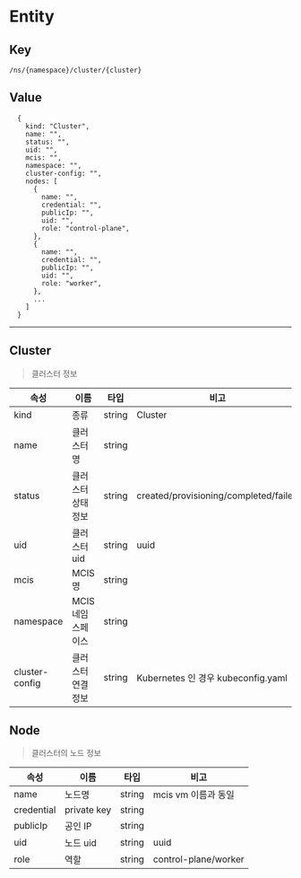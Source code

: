 # Entity

## Key
```
/ns/{namespace}/cluster/{cluster}
```

## Value
```
  {
    kind: "Cluster",
    name: "",
    status: "",
    uid: "",
    mcis: "",
    namespace: "",
    cluster-config: "",
    nodes: [
      {
        name: "",
        credential: "",
        publicIp: "",
        uid: "",
        role: "control-plane",
      },
      {
        name: "",
        credential: "",
        publicIp: "",
        uid: "",
        role: "worker",
      },
      ...
    ]
  }
```

---
## Cluster
> 클러스터 정보

|속성           |이름               |타입   |비고                                  |
|---            |---                |---    |---                                   |
|kind           |종류               |string |Cluster                               |
|name           |클러스터 명        |string |                                      |
|status         |클러스터 상태정보  |string |created/provisioning/completed/failed |
|uid            |클러스터 uid       |string |uuid                                  |
|mcis           |MCIS 명            |string |                                      |
|namespace      |MCIS 네임스페이스  |string |                                      |
|cluster-config |클러스터 연결정보  |string |Kubernetes 인 경우 kubeconfig.yaml    |


## Node
> 클러스터의 노드 정보

|속성           |이름               |타입   |비고                       |
|---            |---                |---    |---                        |
|name           |노드명             |string |mcis vm 이름과 동일        |
|credential     |private key        |string |                           |
|publicIp       |공인 IP            |string |                           |
|uid            |노드 uid           |string |uuid                       |
|role           |역할               |string |control-plane/worker       |

